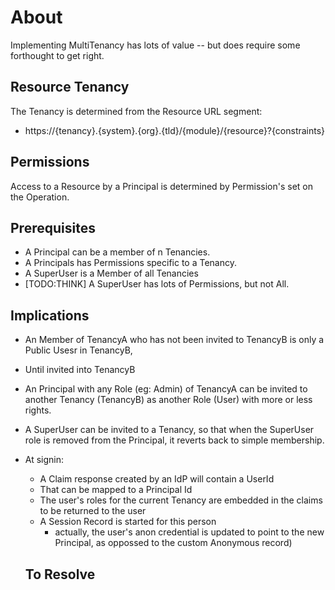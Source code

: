# About # 

Implementing MultiTenancy has lots of value -- but does require some forthought to get right.

## Resource Tenancy ##

The Tenancy is determined from the Resource URL segment:

* https://{tenancy}.{system}.{org}.{tld}/{module}/{resource}?{constraints}


## Permissions ##

Access to a Resource by a Principal is determined by Permission's set on the Operation.

## Prerequisites ##
* A Principal can be a member of n Tenancies.
* A Principals has Permissions specific to a Tenancy.
* A SuperUser is a Member of all Tenancies 
* [TODO:THINK] A SuperUser has lots of Permissions, but not All.


## Implications ##

* An Member of TenancyA who has not been invited to TenancyB is only a Public Usesr in TenancyB,
* Until invited into TenancyB
* An Principal with any Role (eg: Admin) of TenancyA can be invited to another Tenancy (TenancyB) as another Role (User) with more or less rights.
* A SuperUser can be invited to a Tenancy, so that when the SuperUser role is removed from the Principal, it reverts back to simple membership.

* At signin:
  * A Claim response created by an IdP will contain a UserId
  * That can be mapped to a Principal Id
  * The user's roles for the current Tenancy are embedded in the claims to be returned to the user
  * A Session Record is started for this person 
    * actually, the user's anon credential is updated to point to the new Principal, as oppossed to the custom Anonymous record)

  
  ## To Resolve ##
  
